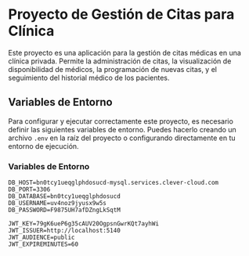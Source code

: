 # Proyecto de Gestión de Citas para Clínica

Este proyecto es una aplicación para la gestión de citas médicas en una clínica privada. Permite la administración de citas, la visualización de disponibilidad de médicos, la programación de nuevas citas, y el seguimiento del historial médico de los pacientes.

## Variables de Entorno

Para configurar y ejecutar correctamente este proyecto, es necesario definir las siguientes variables de entorno. Puedes hacerlo creando un archivo `.env` en la raíz del proyecto o configurando directamente en tu entorno de ejecución.

### Variables de Entorno

```env
DB_HOST=bn0tcy1ueqglphdosucd-mysql.services.clever-cloud.com
DB_PORT=3306
DB_DATABASE=bn0tcy1ueqglphdosucd
DB_USERNAME=uv4noz9jyusx9w5s
DB_PASSWORD=F9875UH7afDZngLkSqtM

JWT_KEY=79gK6ueP6g35cAUV20OgpsnGwrKQt7ayhWi
JWT_ISSUER=http://localhost:5140
JWT_AUDIENCE=public
JWT_EXPIREMINUTES=60
